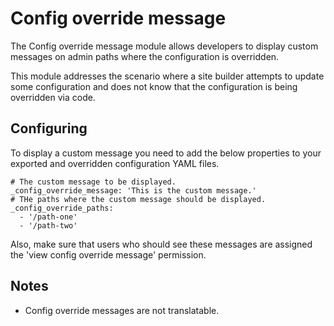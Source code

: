 # Config override message

The Config override message module allows developers to display custom messages
on admin paths where the configuration is overridden.

This module addresses the scenario where a site builder attempts to update 
some configuration  and does not know that the configuration is being 
overridden via code.  

## Configuring

To display a custom message you need to add the below properties to your 
exported and overridden configuration YAML files.

    # The custom message to be displayed.
    _config_override_message: 'This is the custom message.'
    # THe paths where the custom message should be displayed.
    _config_override_paths: 
      - '/path-one'
      - '/path-two'
      
Also, make sure that users who should see these messages are assigned 
the 'view config override message' permission.
    
## Notes

- Config override messages are not translatable.     
